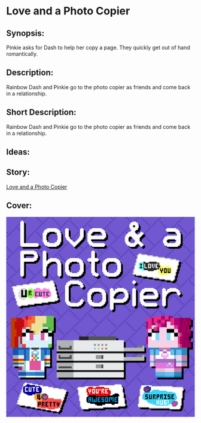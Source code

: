 # Love and a Photo Copier

## Synopsis:
Pinkie asks for Dash to help her copy a page. They quickly get out of hand romantically.

## Description:
Rainbow Dash and Pinkie go to the photo copier as friends and come back in a relationship.

## Short Description:
Rainbow Dash and Pinkie go to the photo copier as friends and come back in a relationship.

## Ideas:


## Story:
[Love and a Photo Copier](./love-and-a-photo-copier.md)

## Cover:
![cover](./love-and-a-photo-copier-cover-upscaled.png)
